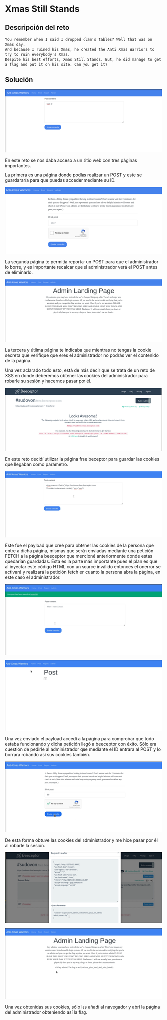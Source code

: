 # Xmas Still Stands

## Descripción del reto

```
You remember when I said I dropped clam's tables? Well that was on Xmas day. 
And because I ruined his Xmas, he created the Anti Xmas Warriors to try to ruin everybody's Xmas. 
Despite his best efforts, Xmas Still Stands. But, he did manage to get a flag and put it on his site. Can you get it?
```

## Solución

![Paquetes](Images/01.png)

En este reto se nos daba acceso a un sitio web con tres páginas importantes.

La primera es una página donde podías realizar un POST y este se guardararía para que puedas acceder mediante su ID.

![Paquetes](Images/02.png)

La segunda página te permitía reportar un POST para que el administrador lo borre, y es importante recalcar que el administrador verá el POST antes de eliminarlo.

![Imagen](Images/03.png)

La tercera y útlima página te indicaba que mientras no tengas la cookie secreta que verifique que eres el administrador no podrás ver el contenido de la página.

Una vez aclarado todo esto, está de más decir que se trata de un reto de XSS en donde deberemos obtener las cookies del administrador para robarle
su sesión y hacernos pasar por él. 

![Imagen](Images/04.png)

En este reto decidí utilizar la página free beceptor para guardar las cookies que llegaban como parámetro.

![Imagen](Images/05.png)

Este fue el payload que creé para obtener las cookies de la persona que entre a dicha página, mismas que serán enviadas mediante una petición FETCH a la página beeceptor
que mencioné anteriormente donde estas quedarían guardadas.
Esta es la parte más importante pues el plan es que al inyectar este código HTML con un source inválido entonces el onerror se activará y realizará la petición
fetch en cuanto la persona abra la página, en este caso el administrador.

![Imagen](Images/06.png)

![Imagen](Images/07.png)

Una vez enviado el payload accedí a la página para comprobar que todo estaba funcionando y dicha petición llegó a beeceptor con éxito.
Sólo era cuestión de pedirle al administrador que mediante el ID entrara al POST y lo borrara robando así sus cookies también.

![Imagen](Images/08.png)

De esta forma obtuve las cookies del administrador y me hice pasar por él al robarle la sesión.

![Imagen](Images/09.png)

![Imagen](Images/10.png)

Una vez obtenidas sus cookies, sólo las añadí al navegador y abrí la página del administrador obteniendo así la flag.
